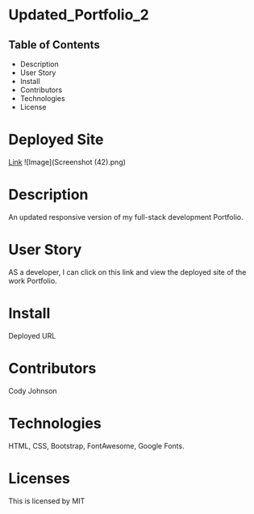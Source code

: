 # Updated_Portfolio_2

## Table of Contents
* Description
* User Story 
* Install
* Contributors
* Technologies
* License

# Deployed Site
[Link](https://codymjohnson.github.io/Updated_Portfolio_2/)
![Image](Screenshot (42).png)

# Description
An updated responsive version of my full-stack development Portfolio.

# User Story
AS a developer, I can click on this link and view the deployed site of the work Portfolio.

# Install
Deployed URL

# Contributors
Cody Johnson

# Technologies
HTML, CSS, Bootstrap, FontAwesome, Google Fonts.

# Licenses
This is licensed by MIT
